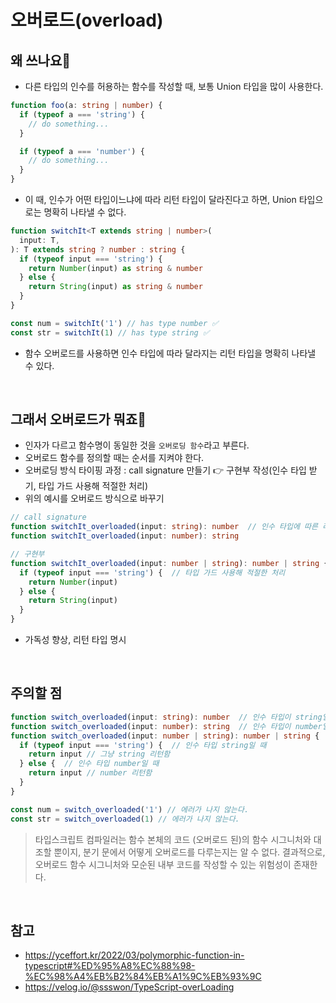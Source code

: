# 오버로드(overload)

## 왜 쓰나요🤔
- 다른 타입의 인수를 허용하는 함수를 작성할 때, 보통 Union 타입을 많이 사용한다.
```typescript
function foo(a: string | number) {
  if (typeof a === 'string') {
    // do something...
  }

  if (typeof a === 'number') {
    // do something...
  }
}
```
- 이 때, 인수가 어떤 타입이느냐에 따라 리턴 타입이 달라진다고 하면, Union 타입으로는 명확히 나타낼 수 없다.

```typescript
function switchIt<T extends string | number>(
  input: T,
): T extends string ? number : string {
  if (typeof input === 'string') {
    return Number(input) as string & number
  } else {
    return String(input) as string & number
  }
}

const num = switchIt('1') // has type number ✅
const str = switchIt(1) // has type string ✅
```
- 함수 오버로드를 사용하면 인수 타입에 따라 달라지는 리턴 타입을 명확히 나타낼 수 있다.

<br>

## 그래서 오버로드가 뭐죠🤔

- 인자가 다르고 함수명이 동일한 것을 ```오버로딩 함수```라고 부른다.
- 오버로드 함수를 정의할 때는 순서를 지켜야 한다.
- 오버로딩 방식 타이핑 과정 : call signature 만들기 👉 구현부 작성(인수 타입 받기, 타입 가드 사용해 적절한 처리)
- 위의 예시를 오버로드 방식으로 바꾸기

```typescript
// call signature
function switchIt_overloaded(input: string): number  // 인수 타입에 따른 리턴 타입 명시
function switchIt_overloaded(input: number): string

// 구현부
function switchIt_overloaded(input: number | string): number | string {  // 인수 타입 명시
  if (typeof input === 'string') {  // 타입 가드 사용해 적절한 처리
    return Number(input)
  } else {
    return String(input)
  }
}
```
- 가독성 향상, 리턴 타입 명시

<br>

## 주의할 점
```typescript
function switch_overloaded(input: string): number  // 인수 타입이 string일 때, 리턴 타입 number
function switch_overloaded(input: number): string  // 인수 타입이 number일 때, 리턴 타입 string
function switch_overloaded(input: number | string): number | string {
  if (typeof input === 'string') {  // 인수 타입 string일 때 
    return input // 그냥 string 리턴함
  } else {  // 인수 타입 number일 때 
    return input // number 리턴함
  }
}

const num = switch_overloaded('1') // 에러가 나지 않는다.
const str = switch_overloaded(1) // 에러가 나지 않는다.
```
> 타입스크립트 컴파일러는 함수 본체의 코드 (오버로드 된)의 함수 시그니처와 대조할 뿐이지, 분기 문에서 어떻게 오버로드를 다루는지는 알 수 없다. 결과적으로, 오버로드 함수 시그니처와 모순된 내부 코드를 작성할 수 있는 위험성이 존재한다.

<br>

## 참고
- https://yceffort.kr/2022/03/polymorphic-function-in-typescript#%ED%95%A8%EC%88%98-%EC%98%A4%EB%B2%84%EB%A1%9C%EB%93%9C
- https://velog.io/@ssswon/TypeScript-overLoading



